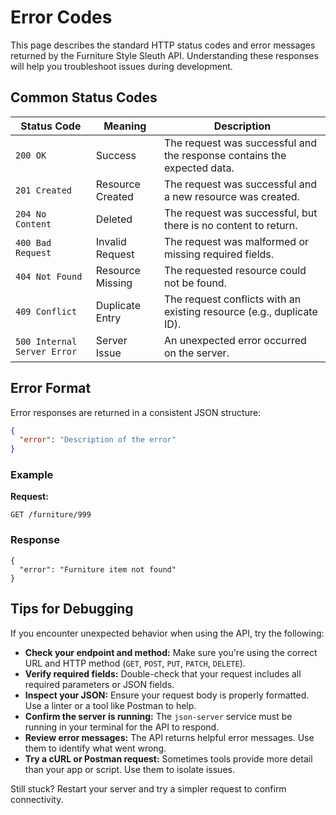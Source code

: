 
# Error Codes

This page describes the standard HTTP status codes and error messages returned by the Furniture Style Sleuth API. Understanding these responses will help you troubleshoot issues during development.

## Common Status Codes

| Status Code | Meaning                | Description                                                                 |
|-------------|------------------------|-----------------------------------------------------------------------------|
| `200 OK`    | Success                | The request was successful and the response contains the expected data.    |
| `201 Created` | Resource Created     | The request was successful and a new resource was created.                 |
| `204 No Content` | Deleted           | The request was successful, but there is no content to return.            |
| `400 Bad Request` | Invalid Request  | The request was malformed or missing required fields.                      |
| `404 Not Found` | Resource Missing   | The requested resource could not be found.                                 |
| `409 Conflict` | Duplicate Entry     | The request conflicts with an existing resource (e.g., duplicate ID).      |
| `500 Internal Server Error` | Server Issue | An unexpected error occurred on the server.                          |

## Error Format

Error responses are returned in a consistent JSON structure:

```json
{
  "error": "Description of the error"
}
```

### Example

**Request:**

```http
GET /furniture/999
```

### Response 

```
{
  "error": "Furniture item not found"
}
```

## Tips for Debugging

If you encounter unexpected behavior when using the API, try the following:

- **Check your endpoint and method:** Make sure you're using the correct URL and HTTP method (`GET`, `POST`, `PUT`, `PATCH`, `DELETE`).
- **Verify required fields:** Double-check that your request includes all required parameters or JSON fields.
- **Inspect your JSON:** Ensure your request body is properly formatted. Use a linter or a tool like Postman to help.
- **Confirm the server is running:** The `json-server` service must be running in your terminal for the API to respond.
- **Review error messages:** The API returns helpful error messages. Use them to identify what went wrong.
- **Try a cURL or Postman request:** Sometimes tools provide more detail than your app or script. Use them to isolate issues.

Still stuck? Restart your server and try a simpler request to confirm connectivity.

